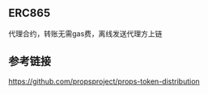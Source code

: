 ## ERC865

  代理合约，转账无需gas费，离线发送代理方上链
   


## 参考链接
https://github.com/propsproject/props-token-distribution
